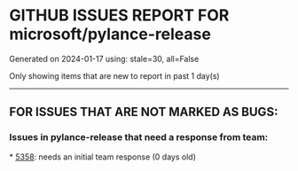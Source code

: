 
# GITHUB ISSUES REPORT FOR microsoft/pylance-release


Generated on 2024-01-17 using: stale=30, all=False


Only showing items that are new to report in past 1 day(s)


---

## FOR ISSUES THAT ARE NOT MARKED AS BUGS:


### Issues in pylance-release that need a response from team:


\* [5358](https://github.com/microsoft/pylance-release/issues/5358 "Plugin consumes multiple gigabytes of disk space per workday."): needs an initial team response (0 days old)
